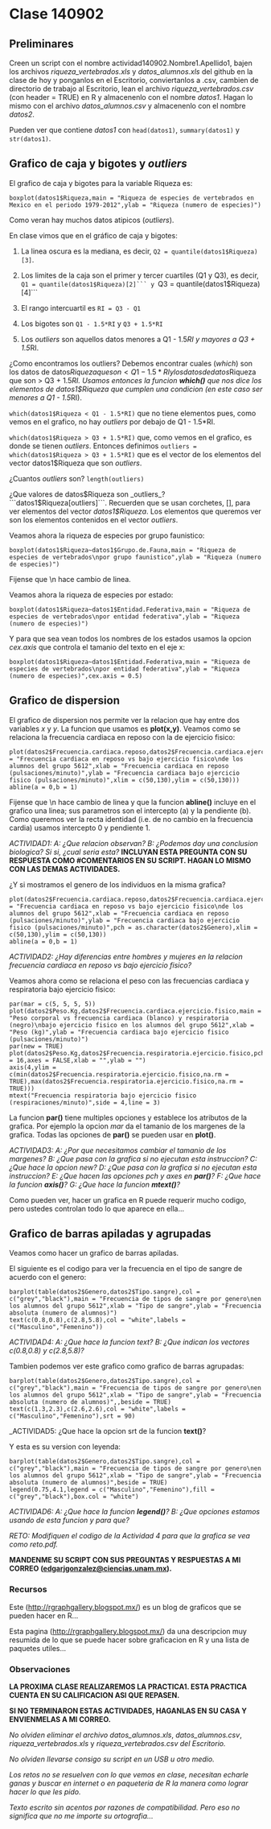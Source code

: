 # Clase 140902

## Preliminares

Creen un script con el nombre actividad140902.Nombre1.Apellido1, bajen los archivos *riqueza_vertebrados.xls* y *datos_alumnos.xls* del github en la clase de hoy y ponganlos en el Escritorio, conviertanlos a .csv, cambien de directorio de trabajo al Escritorio, lean el archivo *riqueza_vertebrados.csv* (con header = TRUE) en R y almacenenlo con el nombre _datos1_. Hagan lo mismo con el archivo *datos_alumnos.csv* y almacenenlo con el nombre _datos2_.

Pueden ver que contiene _datos1_ con ```head(datos1)```, ```summary(datos1)``` y ```str(datos1)```.

## Grafico de caja y bigotes y _outliers_

El grafico de caja y bigotes para la variable Riqueza es:

```
boxplot(datos1$Riqueza,main = "Riqueza de especies de vertebrados en Mexico en el periodo 1979-2012",ylab = "Riqueza (numero de especies)")
```

Como veran hay muchos datos atipicos (_outliers_).

En clase vimos que en el gráfico de caja y bigotes:

1. La linea oscura es la mediana, es decir, ```Q2 = quantile(datos1$Riqueza)[3]```.

2. Los limites de la caja son el primer y tercer cuartiles (Q1 y Q3), es decir, ``Q1 = quantile(datos1$Riqueza)[2]``` y ``Q3 = quantile(datos1$Riqueza)[4]```

3. El rango intercuartil es ```RI = Q3 - Q1```

3. Los bigotes son ```Q1 - 1.5*RI``` y ```Q3 + 1.5*RI```

4. Los _outliers_ son aquellos datos menores a Q1 - 1.5*RI y mayores a Q3 + 1.5*RI.

¿Como encontramos los outliers? Debemos encontrar cuales (_which_) son los datos de datos$Riqueza que son < Q1 - 1.5*RI y los datos de datos$Riqueza que son > Q3 + 1.5*RI. Usamos entonces la funcion **which()** que nos dice los elementos de datos1$Riqueza que cumplen una condicion (en este caso ser menores a Q1 - 1.5*RI).

```which(datos1$Riqueza < Q1 - 1.5*RI)``` que no tiene elementos pues, como vemos en el grafico, no hay _outliers_ por debajo de Q1 - 1.5*RI.

```which(datos1$Riqueza > Q3 + 1.5*RI)``` que, como vemos en el grafico, es donde se tienen _outliers_. Entonces definimos ```outliers = which(datos1$Riqueza > Q3 + 1.5*RI)``` que es el vector de los elementos del vector datos1$Riqueza que son _outliers_.

¿Cuantos _outliers_ son? ```length(outliers)```

¿Que valores de datos$Riqueza son _outliers_? ```datos1$Riqueza[outliers]```. Recuerden que se usan corchetes, [], para ver elementos del vector _datos1$Riqueza_. Los elementos que queremos ver son los elementos contenidos en el vector _outliers_.

Veamos ahora la riqueza de especies por grupo faunistico:
```
boxplot(datos1$Riqueza~datos1$Grupo.de.Fauna,main = "Riqueza de especies de vertebrados\npor grupo faunistico",ylab = "Riqueza (numero de especies)")
```
Fijense que \n hace cambio de linea.

Veamos ahora la riqueza de especies por estado:

```
boxplot(datos1$Riqueza~datos1$Entidad.Federativa,main = "Riqueza de especies de vertebrados\npor entidad federativa",ylab = "Riqueza (numero de especies)")
```

Y para que sea vean todos los nombres de los estados usamos la opcion _cex.axis_ que controla el tamanio del texto en el eje x:
```
boxplot(datos1$Riqueza~datos1$Entidad.Federativa,main = "Riqueza de especies de vertebrados\npor entidad federativa",ylab = "Riqueza (numero de especies)",cex.axis = 0.5)
```

## Grafico de dispersion

El grafico de dispersion nos permite ver la relacion que hay entre dos variables *x* y *y*. La funcion que usamos es **plot(x,y)**. Veamos como se relaciona la frecuencia cardiaca en reposo con la de ejercicio fisico:

```
plot(datos2$Frecuencia.cardiaca.reposo,datos2$Frecuencia.cardiaca.ejercicio.fisico,main = "Frecuencia cardiaca en reposo vs bajo ejercicio fisico\nde los alumnos del grupo 5612",xlab = "Frecuencia cardiaca en reposo (pulsaciones/minuto)",ylab = "Frecuencia cardiaca bajo ejercicio fisico (pulsaciones/minuto)",xlim = c(50,130),ylim = c(50,130)))
abline(a = 0,b = 1)
```

Fijense que \n hace cambio de linea y que la funcion **abline()** incluye en el grafico una linea; sus parametros son el intercepto (a) y la pendiente (b). Como queremos ver la recta identidad (i.e. de no cambio en la frecuencia cardia) usamos intercepto 0 y pendiente 1.


_ACTIVIDAD1:_
_A: ¿Que relacion observan?_
_B: ¿Podemos day una conclusion biologica? Si si, ¿cual seria esta?_
**INCLUYAN ESTA PREGUNTA CON SU RESPUESTA COMO #COMENTARIOS EN SU SCRIPT. HAGAN LO MISMO CON LAS DEMAS ACTIVIDADES.**

¿Y si mostramos el genero de los individuos en la misma grafica?

```
plot(datos2$Frecuencia.cardiaca.reposo,datos2$Frecuencia.cardiaca.ejercicio.fisico,main = "Frecuencia cardiaca en reposo vs bajo ejercicio fisico\nde los alumnos del grupo 5612",xlab = "Frecuencia cardiaca en reposo (pulsaciones/minuto)",ylab = "Frecuencia cardiaca bajo ejercicio fisico (pulsaciones/minuto)",pch = as.character(datos2$Genero),xlim = c(50,130),ylim = c(50,130))
abline(a = 0,b = 1)
```

_ACTIVIDAD2: ¿Hay diferencias entre hombres y mujeres en la relacion frecuencia cardiaca en reposo vs bajo ejercicio fisico?_

Veamos ahora como se relaciona el peso con las frecuencias cardiaca y respiratoria bajo ejercicio fisico:

```
par(mar = c(5, 5, 5, 5))
plot(datos2$Peso.Kg,datos2$Frecuencia.cardiaca.ejercicio.fisico,main = "Peso corporal vs frecuencia cardiaca (blanco) y respiratoria (negro)\nbajo ejercicio fisico en los alumnos del grupo 5612",xlab = "Peso (kg)",ylab = "Frecuencia cardiaca bajo ejercicio fisico (pulsaciones/minuto)")
par(new = TRUE)
plot(datos2$Peso.Kg,datos2$Frecuencia.respiratoria.ejercicio.fisico,pch = 16,axes = FALSE,xlab = "",ylab = "")
axis(4,ylim = c(min(datos2$Frecuencia.respiratoria.ejercicio.fisico,na.rm = TRUE),max(datos2$Frecuencia.respiratoria.ejercicio.fisico,na.rm = TRUE)))
mtext("Frecuencia respiratoria bajo ejercicio fisico (respiraciones/minuto)",side = 4,line = 3)
```

La funcion **par()** tiene multiples opciones y establece los atributos de la grafica. Por ejemplo la opcion _mar_ da el tamanio de los margenes de la grafica. Todas las opciones de **par()** se pueden usar en **plot()**.

_ACTIVIDAD3:_
_A: ¿Por que necesitamos cambiar el tamanio de los margenes?_
_B: ¿Que pasa con la grafica si no ejecutan esta instruccion?_
_C: ¿Que hace la opcion new?_
_D: ¿Que pasa con la grafica si no ejecutan esta instruccion?_
_E: ¿Que hacen las opciones pch y axes en **par()**?_
_F: ¿Que hace la funcion **axis()**?_
_G: ¿Que hace la funcion **mtext()**?_

Como pueden ver, hacer un grafica en R puede requerir mucho codigo, pero ustedes controlan todo lo que aparece en ella...

## Grafico de barras apiladas y agrupadas

Veamos como hacer un grafico de barras apiladas.

El siguiente es el codigo para ver la frecuencia en el tipo de sangre de acuerdo con el genero:

```
barplot(table(datos2$Genero,datos2$Tipo.sangre),col = c("grey","black"),main = "Frecuencia de tipos de sangre por genero\nen los alumnos del grupo 5612",xlab = "Tipo de sangre",ylab = "Frecuencia absoluta (numero de alumnos)")
text(c(0.8,0.8),c(2.8,5.8),col = "white",labels = c("Masculino","Femenino"))
```

_ACTIVIDAD4:_ 
_A: ¿Que hace la funcion text?_
_B: ¿Que indican los vectores c(0.8,0.8) y c(2.8,5.8)?_

Tambien podemos ver este grafico como grafico de barras agrupadas:

```
barplot(table(datos2$Genero,datos2$Tipo.sangre),col = c("grey","black"),main = "Frecuencia de tipos de sangre por genero\nen los alumnos del grupo 5612",xlab = "Tipo de sangre",ylab = "Frecuencia absoluta (numero de alumnos)",,beside = TRUE)
text(c(1.3,2.3),c(2.6,2.6),col = "white",labels = c("Masculino","Femenino"),srt = 90)
```

_ACTIVIDAD5: ¿Que hace la opcion srt de la funcion **text()**?

Y esta es su version con leyenda:

```
barplot(table(datos2$Genero,datos2$Tipo.sangre),col = c("grey","black"),main = "Frecuencia de tipos de sangre por genero\nen los alumnos del grupo 5612",xlab = "Tipo de sangre",ylab = "Frecuencia absoluta (numero de alumnos)",beside = TRUE)
legend(0.75,4.1,legend = c("Masculino","Femenino"),fill = c("grey","black"),box.col = "white")
```

_ACTIVIDAD6:_
_A: ¿Que hace la funcion **legend()**?_
_B: ¿Que opciones estamos usando de esta funcion y para que?_

_RETO: Modifiquen el codigo de la Actividad 4 para que la grafica se vea como reto.pdf._

**MANDENME SU SCRIPT CON SUS PREGUNTAS Y RESPUESTAS A MI CORREO (edgarjgonzalez@ciencias.unam.mx).**

### Recursos

Este (http://rgraphgallery.blogspot.mx/) es un blog de graficos que se pueden hacer en R...

Esta pagina (http://rgraphgallery.blogspot.mx/) da una descripcion muy resumida de lo que se puede hacer sobre graficacion en R y una lista de paquetes utiles...

### Observaciones

**LA PROXIMA CLASE REALIZAREMOS LA PRACTICA1. ESTA PRACTICA CUENTA EN SU CALIFICACION ASI QUE REPASEN.**

**SI NO TERMINARON ESTAS ACTIVIDADES, HAGANLAS EN SU CASA Y ENVIENMELAS A MI CORREO.**

_No olviden eliminar el archivo_ *datos_alumnos.xls*, *datos_alumnos.csv*, *riqueza_vertebrados.xls* y *riqueza_vertebrados.csv* _del Escritorio._

_No olviden llevarse consigo su script en un USB u otro medio._

_Los retos no se resuelven con lo que vemos en clase, necesitan echarle ganas y buscar en internet o en paqueteria de R la manera como lograr hacer lo que les pido._

_Texto escrito sin acentos por razones de compatibilidad. Pero eso no significa que no me importe su ortografia..._

